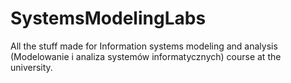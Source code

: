 # SystemsModelingLabs
All the stuff made for Information systems modeling and analysis (Modelowanie i analiza systemów informatycznych) course at the university.
